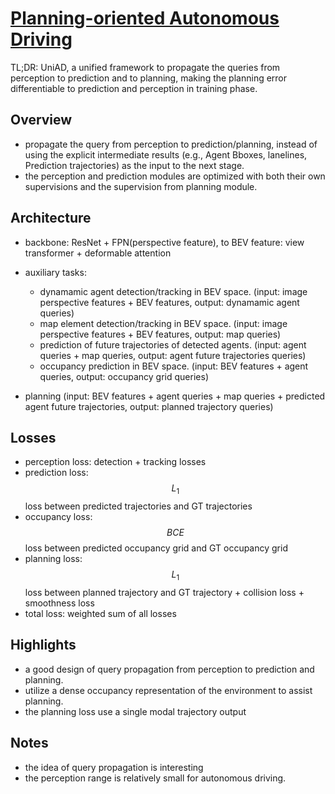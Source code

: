 # [Planning-oriented Autonomous Driving](https://arxiv.org/abs/2212.10156)


TL;DR: UniAD, a unified framework to propagate the queries from  perception to prediction and to planning, making the planning error differentiable to prediction and perception in training phase. 


## Overview
- propagate the query from perception to prediction/planning, instead of using the explicit intermediate results (e.g., Agent Bboxes, lanelines, Prediction trajectories) as the input to the next stage.
- the perception and prediction modules are optimized with both their own supervisions and the supervision from planning module.

## Architecture
- backbone: ResNet + FPN(perspective feature), to BEV feature: view transformer + deformable attention
- auxiliary tasks: 
  - dynamamic agent detection/tracking in BEV space. (input: image perspective features + BEV features, output: dynamamic agent queries)    
  - map element detection/tracking in BEV space. (input: image perspective features + BEV features, output: map queries)
  - prediction of future trajectories of detected agents. (input: agent queries + map queries, output: agent future trajectories queries)
  - occupancy prediction in BEV space. (input: BEV features + agent queries, output: occupancy grid queries)

- planning (input: BEV features + agent queries + map queries + predicted agent future trajectories, output: planned trajectory queries)

## Losses
- perception loss: detection + tracking losses
- prediction loss: $$L_1$$ loss between predicted trajectories and GT trajectories
- occupancy loss: $$BCE$$ loss between predicted occupancy grid and GT occupancy grid
- planning loss: $$L_1$$ loss between planned trajectory and GT trajectory + collision loss + smoothness loss
- total loss: weighted sum of all losses
  

## Highlights
- a good design of query propagation from perception to prediction and planning.
- utilize a dense occupancy representation of the environment to assist planning.
- the planning loss use a single modal trajectory output

## Notes
- the idea of query propagation is interesting
- the perception range is relatively small for autonomous driving.